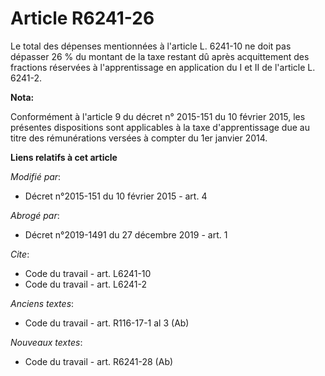# Article R6241-26

Le total des dépenses mentionnées à l'article L. 6241-10 ne doit pas dépasser 26 % du montant de la taxe restant dû après
acquittement des fractions réservées à l'apprentissage en application du I et II  de l'article L. 6241-2.

**Nota:**

Conformément à l'article 9 du décret n° 2015-151 du 10 février 2015, les présentes dispositions sont applicables à la taxe
d'apprentissage due au titre des rémunérations versées à compter du 1er janvier 2014.

**Liens relatifs à cet article**

_Modifié par_:

  - Décret n°2015-151 du 10 février 2015 - art. 4

_Abrogé par_:

  - Décret n°2019-1491 du 27 décembre 2019 - art. 1

_Cite_:

  - Code du travail - art. L6241-10
  - Code du travail - art. L6241-2

_Anciens textes_:

  - Code du travail - art. R116-17-1 al 3 (Ab)

_Nouveaux textes_:

  - Code du travail - art. R6241-28 (Ab)
